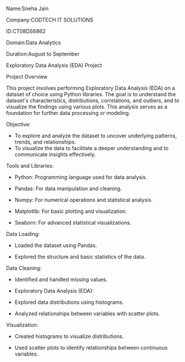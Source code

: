 Name:Sneha Jain

Company:CODTECH IT SOLUTIONS

ID:CT08DS6862

Domain:Data Analytics

Duration:August to September


Exploratory Data Analysis (EDA) Project

Project Overview

This project involves performing Exploratory Data Analysis (EDA) on a dataset of choice using Python libraries. 
The goal is to understand the dataset's characteristics, distributions, correlations, and outliers, and to visualize the findings using various plots. This analysis serves as a foundation for further data processing or modeling.

Objective:

- To explore and analyze the dataset to uncover underlying patterns, trends, and relationships.
- To visualize the data to facilitate a deeper understanding and to communicate insights effectively.

Tools and Libraries:

- Python: Programming language used for data analysis.

- Pandas: For data manipulation and cleaning.

- Numpy: For numerical operations and statistical analysis.

- Matplotlib: For basic plotting and visualization.

- Seaborn: For advanced statistical visualizations.


Data Loading:

- Loaded the dataset using Pandas.

- Explored the structure and basic statistics of the data.

Data Cleaning:
- Identified and handled missing values.

- Exploratory Data Analysis (EDA):

- Explored data distributions using histograms.

- Analyzed relationships between variables with scatter plots.

Visualization:

- Created histograms to visualize distributions.

- Used scatter plots to identify relationships between continuous variables.

